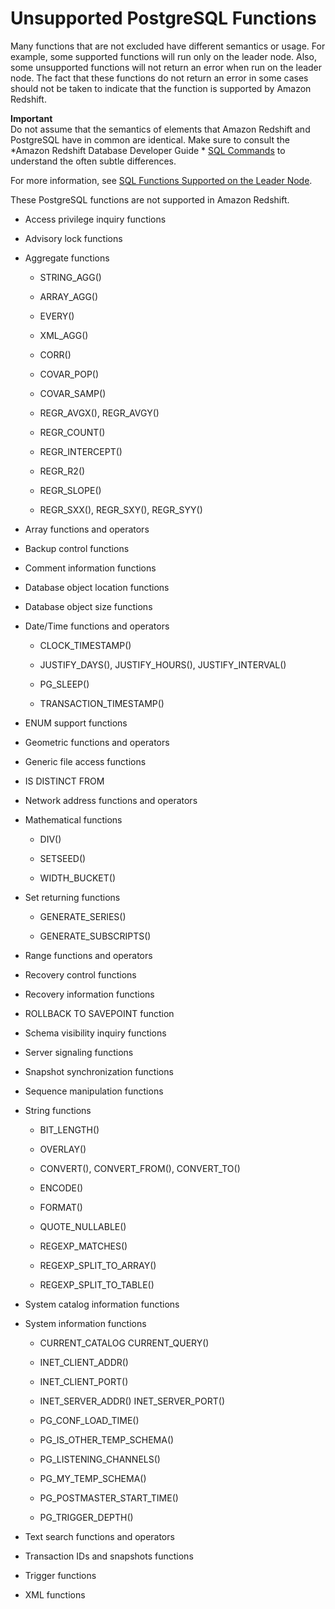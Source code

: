 # Unsupported PostgreSQL Functions<a name="c_unsupported-postgresql-functions"></a>

Many functions that are not excluded have different semantics or usage\. For example, some supported functions will run only on the leader node\. Also, some unsupported functions will not return an error when run on the leader node\. The fact that these functions do not return an error in some cases should not be taken to indicate that the function is supported by Amazon Redshift\. 

**Important**  
Do not assume that the semantics of elements that Amazon Redshift and PostgreSQL have in common are identical\. Make sure to consult the *Amazon Redshift Database Developer Guide * [SQL Commands](c_SQL_commands.md) to understand the often subtle differences\.

 For more information, see [SQL Functions Supported on the Leader Node](c_sql-functions-leader-node.md)\.

These PostgreSQL functions are not supported in Amazon Redshift\.

+ Access privilege inquiry functions

+ Advisory lock functions

+ Aggregate functions

  + STRING\_AGG\(\)

  + ARRAY\_AGG\(\)

  + EVERY\(\)

  + XML\_AGG\(\)

  + CORR\(\)

  + COVAR\_POP\(\)

  + COVAR\_SAMP\(\)

  + REGR\_AVGX\(\), REGR\_AVGY\(\)

  + REGR\_COUNT\(\)

  + REGR\_INTERCEPT\(\)

  + REGR\_R2\(\)

  + REGR\_SLOPE\(\)

  + REGR\_SXX\(\), REGR\_SXY\(\), REGR\_SYY\(\)

+ Array functions and operators

+ Backup control functions

+ Comment information functions

+ Database object location functions

+ Database object size functions

+ Date/Time functions and operators

  + CLOCK\_TIMESTAMP\(\)

  + JUSTIFY\_DAYS\(\), JUSTIFY\_HOURS\(\), JUSTIFY\_INTERVAL\(\)

  + PG\_SLEEP\(\)

  + TRANSACTION\_TIMESTAMP\(\)

+ ENUM support functions

+ Geometric functions and operators

+ Generic file access functions

+ IS DISTINCT FROM

+ Network address functions and operators

+ Mathematical functions

  + DIV\(\)

  + SETSEED\(\)

  + WIDTH\_BUCKET\(\)

+ Set returning functions

  + GENERATE\_SERIES\(\)

  + GENERATE\_SUBSCRIPTS\(\)

+ Range functions and operators

+ Recovery control functions

+ Recovery information functions

+ ROLLBACK TO SAVEPOINT function

+ Schema visibility inquiry functions

+ Server signaling functions

+ Snapshot synchronization functions

+ Sequence manipulation functions

+ String functions

  + BIT\_LENGTH\(\)

  + OVERLAY\(\)

  + CONVERT\(\), CONVERT\_FROM\(\), CONVERT\_TO\(\)

  + ENCODE\(\)

  + FORMAT\(\)

  + QUOTE\_NULLABLE\(\)

  + REGEXP\_MATCHES\(\)

  + REGEXP\_SPLIT\_TO\_ARRAY\(\)

  + REGEXP\_SPLIT\_TO\_TABLE\(\)

+ System catalog information functions

+ System information functions

  + CURRENT\_CATALOG CURRENT\_QUERY\(\)

  + INET\_CLIENT\_ADDR\(\)

  + INET\_CLIENT\_PORT\(\)

  + INET\_SERVER\_ADDR\(\) INET\_SERVER\_PORT\(\)

  + PG\_CONF\_LOAD\_TIME\(\)

  + PG\_IS\_OTHER\_TEMP\_SCHEMA\(\)

  + PG\_LISTENING\_CHANNELS\(\)

  + PG\_MY\_TEMP\_SCHEMA\(\)

  + PG\_POSTMASTER\_START\_TIME\(\)

  + PG\_TRIGGER\_DEPTH\(\)

+ Text search functions and operators

+ Transaction IDs and snapshots functions

+ Trigger functions

+ XML functions